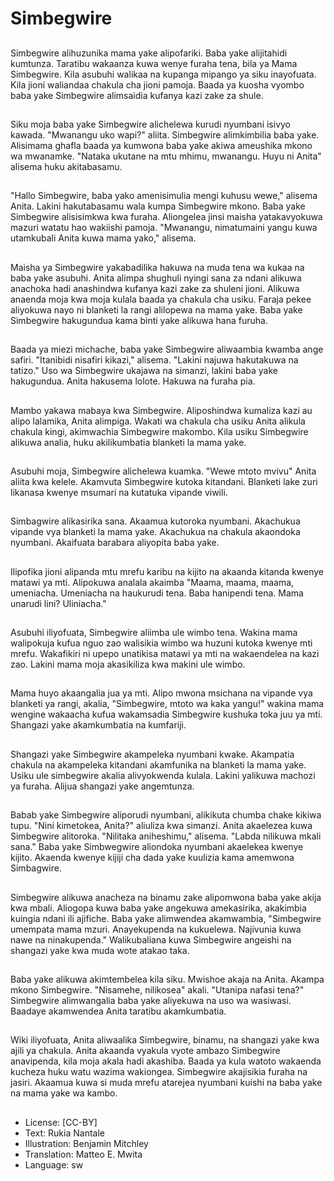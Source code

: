 # Simbegwire

##
Simbegwire alihuzunika mama yake alipofariki. Baba yake alijitahidi kumtunza. Taratibu wakaanza kuwa wenye furaha tena, bila ya Mama Simbegwire. Kila asubuhi walikaa na kupanga mipango ya siku inayofuata. Kila jioni waliandaa chakula cha jioni pamoja. Baada ya kuosha vyombo baba yake Simbegwire alimsaidia kufanya kazi zake za shule.

##
Siku moja baba yake Simbegwire alichelewa kurudi nyumbani isivyo kawada. "Mwanangu uko wapi?" aliita. Simbegwire alimkimbilia baba yake. Alisimama ghafla baada ya kumwona baba yake akiwa ameushika mkono wa mwanamke. "Nataka ukutane na mtu mhimu, mwanangu. Huyu ni Anita" alisema huku akitabasamu.

##
"Hallo Simbegwire, baba yako amenisimulia mengi kuhusu wewe," alisema Anita. Lakini hakutabasamu wala kumpa Simbegwire mkono. Baba yake Simbegwire alisisimkwa kwa furaha. Aliongelea jinsi maisha yatakavyokuwa mazuri watatu hao wakiishi pamoja. "Mwanangu, nimatumaini yangu kuwa utamkubali Anita kuwa mama yako," alisema.

##
Maisha ya Simbegwire yakabadilika hakuwa na muda tena wa kukaa na baba yake asubuhi. Anita alimpa shughuli nyingi sana za ndani alikuwa anachoka hadi anashindwa kufanya kazi zake za shuleni jioni. Alikuwa anaenda moja kwa moja kulala baada ya chakula cha usiku. Faraja pekee aliyokuwa nayo ni blanketi la rangi alilopewa na mama yake. Baba yake Simbegwire hakugundua kama binti yake alikuwa hana furuha.

##
Baada ya miezi michache, baba yake Simbegwire aliwaambia kwamba ange safiri. "Itanibidi nisafiri kikazi," alisema. "Lakini najuwa hakutakuwa na tatizo." Uso wa Simbegwire ukajawa na simanzi, lakini baba yake hakugundua. Anita hakusema lolote. Hakuwa na furaha pia.

##
Mambo yakawa mabaya kwa Simbegwire. Aliposhindwa kumaliza kazi au alipo lalamika, Anita alimpiga. Wakati wa chakula cha usiku Anita alikula chakula kingi, akimwachia Simbegwire makombo. Kila usiku Simbegwire alikuwa analia, huku akilikumbatia blanketi la mama yake.

##
Asubuhi moja, Simbegwire alichelewa kuamka. "Wewe mtoto mvivu" Anita aliita kwa kelele. Akamvuta Simbegwire kutoka kitandani. Blanketi lake zuri likanasa kwenye msumari na kutatuka vipande viwili.

##
Simbagwire alikasirika sana. Akaamua kutoroka nyumbani. Akachukua vipande vya blanketi la mama yake. Akachukua na chakula akaondoka nyumbani. Akaifuata barabara aliyopita baba yake.

##
Ilipofika jioni alipanda mtu mrefu karibu na kijito na akaanda kitanda kwenye matawi ya mti. Alipokuwa analala akaimba "Maama, maama, maama, umeniacha. Umeniacha na haukurudi tena. Baba hanipendi tena. Mama unarudi lini? Uliniacha."

##
Asubuhi iliyofuata, Simbegwire aliimba ule wimbo tena. Wakina mama walipokuja kufua nguo zao walisikia wimbo wa huzuni kutoka kwenye mti mrefu. Wakafikiri ni upepo unatikisa matawi ya mti na wakaendelea na kazi zao. Lakini mama moja akasikiliza kwa makini ule wimbo.

##
Mama huyo akaangalia jua ya mti. Alipo mwona msichana na vipande vya blanketi ya rangi, akalia, "Simbegwire, mtoto wa kaka yangu!" wakina mama wengine wakaacha kufua wakamsadia Simbegwire kushuka toka juu ya mti. Shangazi yake akamkumbatia na kumfariji.

##
Shangazi yake Simbegwire akampeleka nyumbani kwake. Akampatia chakula na akampeleka kitandani akamfunika na blanketi la mama yake. Usiku ule simbegwire akalia alivyokwenda kulala. Lakini yalikuwa machozi ya furaha. Alijua shangazi yake angemtunza.

##
Babab yake Simbegwire aliporudi nyumbani, alikikuta chumba chake kikiwa tupu. "Nini kimetokea, Anita?" aliuliza kwa simanzi. Anita akaelezea kuwa Simbegwire alitoroka. "Nilitaka aniheshimu," alisema. "Labda nilikuwa mkali sana." Baba yake Simbwegwire aliondoka nyumbani akaelekea kwenye kijito. Akaenda kwenye kijiji cha dada yake kuulizia kama amemwona Simbagwire.

##
Simbegwire alikuwa anacheza na binamu zake alipomwona baba yake akija kwa mbali. Aliogopa kuwa baba yake angekuwa amekasirika, akakimbia kuingia ndani ili ajifiche. Baba yake alimwendea akamwambia, "Simbegwire umempata mama mzuri. Anayekupenda na kukuelewa. Najivunia kuwa nawe na ninakupenda." Walikubaliana kuwa Simbegwire angeishi na shangazi yake kwa muda wote atakao taka.

##
Baba yake alikuwa akimtembelea kila siku. Mwishoe akaja na Anita. Akampa mkono Simbegwire. "Nisamehe, nilikosea" akali. "Utanipa nafasi tena?" Simbegwire alimwangalia baba yake aliyekuwa na uso wa wasiwasi. Baadaye akamwendea Anita taratibu akamkumbatia.

##
Wiki iliyofuata, Anita aliwaalika Simbegwire, binamu, na shangazi yake kwa ajili ya chakula. Anita akaanda vyakula vyote ambazo Simbegwire anavipenda, kila moja akala hadi akashiba. Baada ya kula watoto wakaenda kucheza huku watu wazima wakiongea. Simbegwire akajisikia furaha na jasiri. Akaamua kuwa si muda mrefu atarejea nyumbani kuishi na baba yake na mama yake wa kambo.

##
* License: [CC-BY]
* Text: Rukia Nantale
* Illustration: Benjamin Mitchley
* Translation: Matteo E. Mwita
* Language: sw
